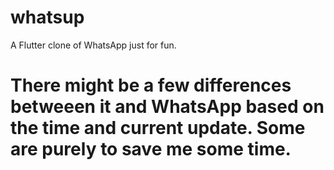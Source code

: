 # whatsup

A Flutter clone of WhatsApp just for fun. 

# There might be a few differences betweeen it and WhatsApp based on the time and current update. Some are purely to save me some time.

